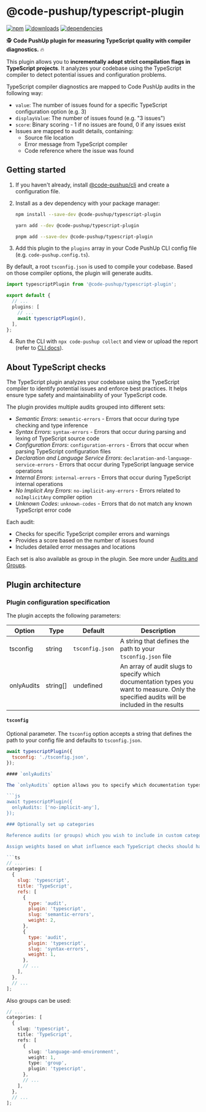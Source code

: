 # @code-pushup/typescript-plugin

[![npm](https://img.shields.io/npm/v/%40code-pushup%2Ftypescript-plugin.svg)](https://www.npmjs.com/package/@code-pushup/typescript-plugin)
[![downloads](https://img.shields.io/npm/dm/%40code-pushup%2Ftypescript-plugin)](https://npmtrends.com/@code-pushup/typescript-plugin)
[![dependencies](https://img.shields.io/librariesio/release/npm/%40code-pushup/typescript-plugin)](https://www.npmjs.com/package/@code-pushup/typescript-plugin?activeTab=dependencies)

🕵️ **Code PushUp plugin for measuring TypeScript quality with compiler diagnostics.** 🔥

This plugin allows you to **incrementally adopt strict compilation flags in TypeScript projects**.
It analyzes your codebase using the TypeScript compiler to detect potential issues and configuration problems.

TypeScript compiler diagnostics are mapped to Code PushUp audits in the following way:

- `value`: The number of issues found for a specific TypeScript configuration option (e.g. 3)
- `displayValue`: The number of issues found (e.g. "3 issues")
- `score`: Binary scoring - 1 if no issues are found, 0 if any issues exist
- Issues are mapped to audit details, containing:
  - Source file location
  - Error message from TypeScript compiler
  - Code reference where the issue was found

## Getting started

1. If you haven't already, install [@code-pushup/cli](../cli/README.md) and create a configuration file.

2. Install as a dev dependency with your package manager:

   ```sh
   npm install --save-dev @code-pushup/typescript-plugin
   ```

   ```sh
   yarn add --dev @code-pushup/typescript-plugin
   ```

   ```sh
   pnpm add --save-dev @code-pushup/typescript-plugin
   ```

3. Add this plugin to the `plugins` array in your Code PushUp CLI config file (e.g. `code-pushup.config.ts`).

By default, a root `tsconfig.json` is used to compile your codebase. Based on those compiler options, the plugin will generate audits.

```ts
import typescriptPlugin from '@code-pushup/typescript-plugin';

export default {
  // ...
  plugins: [
    // ...
    await typescriptPlugin(),
  ],
};
```

4. Run the CLI with `npx code-pushup collect` and view or upload the report (refer to [CLI docs](../cli/README.md)).

## About TypeScript checks

The TypeScript plugin analyzes your codebase using the TypeScript compiler to identify potential issues and enforce best practices.
It helps ensure type safety and maintainability of your TypeScript code.

The plugin provides multiple audits grouped into different sets:

- _Semantic Errors_: `semantic-errors` - Errors that occur during type checking and type inference
- _Syntax Errors_: `syntax-errors` - Errors that occur during parsing and lexing of TypeScript source code
- _Configuration Errors_: `configuration-errors` - Errors that occur when parsing TypeScript configuration files
- _Declaration and Language Service Errors_: `declaration-and-language-service-errors` - Errors that occur during TypeScript language service operations
- _Internal Errors_: `internal-errors` - Errors that occur during TypeScript internal operations
- _No Implicit Any Errors_: `no-implicit-any-errors` - Errors related to `noImplicitAny` compiler option
- _Unknown Codes_: `unknown-codes` - Errors that do not match any known TypeScript error code

Each audit:

- Checks for specific TypeScript compiler errors and warnings
- Provides a score based on the number of issues found
- Includes detailed error messages and locations

Each set is also available as group in the plugin. See more under [Audits and Groups](./docs/audits-and-groups.md).

## Plugin architecture

### Plugin configuration specification

The plugin accepts the following parameters:

| Option     | Type     | Default         | Description                                                                                                                                 |
| ---------- | -------- | --------------- | ------------------------------------------------------------------------------------------------------------------------------------------- |
| tsconfig   | string   | `tsconfig.json` | A string that defines the path to your `tsconfig.json` file                                                                                 |
| onlyAudits | string[] | undefined       | An array of audit slugs to specify which documentation types you want to measure. Only the specified audits will be included in the results |

#### `tsconfig`

Optional parameter. The `tsconfig` option accepts a string that defines the path to your config file and defaults to `tsconfig.json`.

````js
await typescriptPlugin({
  tsconfig: './tsconfig.json',
});

#### `onlyAudits`

The `onlyAudits` option allows you to specify which documentation types you want to measure. Only the specified audits will be included in the results. All audits are included by default. Example:

```js
await typescriptPlugin({
  onlyAudits: ['no-implicit-any'],
});

### Optionally set up categories

Reference audits (or groups) which you wish to include in custom categories (use `npx code-pushup print-config` to list audits and groups).

Assign weights based on what influence each TypeScript checks should have on the overall category score (assign weight 0 to only include as extra info, without influencing category score).

```ts
// ...
categories: [
  {
    slug: 'typescript',
    title: 'TypeScript',
    refs: [
      {
        type: 'audit',
        plugin: 'typescript',
        slug: 'semantic-errors',
        weight: 2,
      },
      {
        type: 'audit',
        plugin: 'typescript',
        slug: 'syntax-errors',
        weight: 1,
      },
      // ...
    ],
  },
  // ...
];
````

Also groups can be used:

```ts
// ...
categories: [
  {
    slug: 'typescript',
    title: 'TypeScript',
    refs: [
      {
        slug: 'language-and-environment',
        weight: 1,
        type: 'group',
        plugin: 'typescript',
      },
      // ...
    ],
  },
  // ...
];
```
